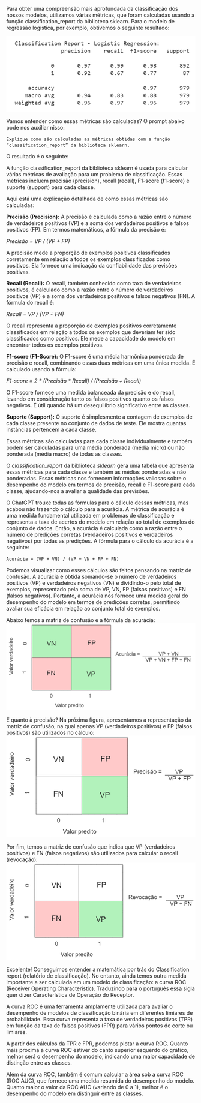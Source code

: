 Para obter uma compreensão mais aprofundada da classificação dos nossos modelos, utilizamos várias métricas, que foram calculadas usando a função classification_report da biblioteca sklearn. Para o modelo de regressão logística, por exemplo, obtivemos o seguinte resultado:

![Alt text](image.png)

Vamos entender como essas métricas são calculadas? O prompt abaixo pode nos auxiliar nisso:

    Explique como são calculadas as métricas obtidas com a função “classification_report” da biblioteca sklearn.

O resultado é o seguinte:

A função classification_report da biblioteca sklearn é usada para calcular várias métricas de avaliação para um problema de classificação. Essas métricas incluem precisão (precision), recall (recall), F1-score (f1-score) e suporte (support) para cada classe.

Aqui está uma explicação detalhada de como essas métricas são calculadas:

**Precisão (Precision):** A precisão é calculada como a razão entre o número de verdadeiros positivos (VP) e a soma dos verdadeiros positivos e falsos positivos (FP). Em termos matemáticos, a fórmula da precisão é:

*Precisão = VP / (VP + FP)*

A precisão mede a proporção de exemplos positivos classificados corretamente em relação a todos os exemplos classificados como positivos. Ela fornece uma indicação da confiabilidade das previsões positivas.

**Recall (Recall):** O recall, também conhecido como taxa de verdadeiros positivos, é calculado como a razão entre o número de verdadeiros positivos (VP) e a soma dos verdadeiros positivos e falsos negativos (FN). A fórmula do recall é:

*Recall = VP / (VP + FN)*

O recall representa a proporção de exemplos positivos corretamente classificados em relação a todos os exemplos que deveriam ter sido classificados como positivos. Ele mede a capacidade do modelo em encontrar todos os exemplos positivos.

**F1-score (F1-Score):** O F1-score é uma média harmônica ponderada de precisão e recall, combinando essas duas métricas em uma única medida. É calculado usando a fórmula:

*F1-score = 2 * (Precisão * Recall) / (Precisão + Recall)*

O F1-score fornece uma medida balanceada da precisão e do recall, levando em consideração tanto os falsos positivos quanto os falsos negativos. É útil quando há um desequilíbrio significativo entre as classes.

**Suporte (Support):** O suporte é simplesmente a contagem de exemplos de cada classe presente no conjunto de dados de teste. Ele mostra quantas instâncias pertencem a cada classe.

Essas métricas são calculadas para cada classe individualmente e também podem ser calculadas para uma média ponderada (média micro) ou não ponderada (média macro) de todas as classes.

O *classification_report* da biblioteca *sklearn* gera uma tabela que apresenta essas métricas para cada classe e também as médias ponderadas e não ponderadas. Essas métricas nos fornecem informações valiosas sobre o desempenho do modelo em termos de precisão, recall e F1-score para cada classe, ajudando-nos a avaliar a qualidade das previsões.

O ChatGPT trouxe todas as fórmulas para o cálculo dessas métricas, mas acabou não trazendo o cálculo para a acurácia. A métrica de acurácia é uma medida fundamental utilizada em problemas de classificação e representa a taxa de acertos do modelo em relação ao total de exemplos do conjunto de dados. Então, a acurácia é calculada como a razão entre o número de predições corretas (verdadeiros positivos e verdadeiros negativos) por todas as predições. A fórmula para o cálculo da acurácia é a seguinte:

```
Acurácia = (VP + VN) / (VP + VN + FP + FN)
```

Podemos visualizar como esses cálculos são feitos pensando na matriz de confusão. A acurácia é obtida somando-se o número de verdadeiros positivos (VP) e verdadeiros negativos (VN) e dividindo-o pelo total de exemplos, representado pela soma de VP, VN, FP (falsos positivos) e FN (falsos negativos). Portanto, a acurácia nos fornece uma medida geral do desempenho do modelo em termos de predições corretas, permitindo avaliar sua eficácia em relação ao conjunto total de exemplos.

Abaixo temos a matriz de confusão e a fórmula da acurácia:
![Fórmula Acurácia](image-1.png)

E quanto à precisão? Na próxima figura, apresentamos a representação da matriz de confusão, na qual apenas VP (verdadeiros positivos) e FP (falsos positivos) são utilizados no cálculo:
![Fórmula Precisão](image-2.png)

Por fim, temos a matriz de confusão que indica que VP (verdadeiros positivos) e FN (falsos negativos) são utilizados para calcular o recall (revocação):
![Férmula Revocação/Recall](image-3.png)

Excelente! Conseguimos entender a matemática por trás do Classification report (relatório de classificação). No entanto, ainda temos outra medida importante a ser calculada em um modelo de classificação: a curva ROC (Receiver Operating Characteristic). Traduzindo para o português essa sigla quer dizer Característica de Operação do Receptor.

A curva ROC é uma ferramenta amplamente utilizada para avaliar o desempenho de modelos de classificação binária em diferentes limiares de probabilidade. Essa curva representa a taxa de verdadeiros positivos (TPR) em função da taxa de falsos positivos (FPR) para vários pontos de corte ou limiares.

A partir dos cálculos da TPR e FPR, podemos plotar a curva ROC. Quanto mais próxima a curva ROC estiver do canto superior esquerdo do gráfico, melhor será o desempenho do modelo, indicando uma maior capacidade de distinção entre as classes.

Além da curva ROC, também é comum calcular a área sob a curva ROC (ROC AUC), que fornece uma medida resumida do desempenho do modelo. Quanto maior o valor da ROC AUC (variando de 0 a 1), melhor é o desempenho do modelo em distinguir entre as classes.

